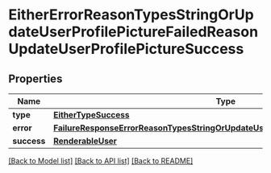 # EitherErrorReasonTypesStringOrUpdateUserProfilePictureFailedReasonUpdateUserProfilePictureSuccess

## Properties
Name | Type | Description | Notes
------------ | ------------- | ------------- | -------------
**type** | [**EitherTypeSuccess**](EitherTypeSuccess.md) |  | 
**error** | [**FailureResponseErrorReasonTypesStringOrUpdateUserProfilePictureFailedReasonError**](FailureResponseErrorReasonTypesStringOrUpdateUserProfilePictureFailedReasonError.md) |  | 
**success** | [**RenderableUser**](RenderableUser.md) |  | 

[[Back to Model list]](../README.md#documentation-for-models) [[Back to API list]](../README.md#documentation-for-api-endpoints) [[Back to README]](../README.md)


